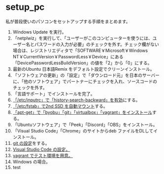 # setup_pc
私が普段使いのパソコンをセットアップする手順をまとめます。  
  
  1. Windows Update を実行。
  2. 「netplwiz」を実行して、「ユーザーがこのコンピューターを使うには、ユーザー名とパスワードの入力が必要」のチェックを外す。チェック欄がない場合は、レジストリエディタで「SOFTWARE￥Microsoft￥Windows NT￥CurrentVersion￥PasswordLess￥Device」にある「DevicePasswordLessBuildVersion」の値を「2」から「0」にする。
  3. 最新のUbuntu 日本語Remix をデフォルト設定でクリーンインストール。  
  4. 「ソフトウェアの更新」の「設定」で「ダウンロード元」を日本のサーバーに、「他のソフトウェア」でパートナーにチェックを入れ、ソースコードのチェックを外す。  
  5. 「言語サポート」でインストールを完了。  
  6. [「/etc/inputrc」で「history-search-backward」を有効](https://github.com/78tch/setup_pc/blob/master/inputrc.md)にする。  
  7. [「/etc/fstab」で2nd SSD を自動マウント](https://github.com/78tch/setup_pc/blob/master/fstab.md)する。  
  8. [「apt-get」で「byobu」「git」「virtualbox」「vagrant」をインストール](https://github.com/78tch/setup_pc/blob/master/aptget.md)する。  
  9. 「Ubuntuソフトウェア」で「Peek」「Discord」「OBS」をインストール。  
  10. 「Visual Studio Code」「Chrome」のサイトからdeb ファイルをDLしてインストール。
  11. [git の設定](https://github.com/78tch/setup_pc/blob/master/git.md)をする。
  12. [Visual Studio Code の設定。](https://github.com/78tch/setup_pc/blob/master/vscode.md)
  13. [vagrant でテスト環境を用意。](https://github.com/78tch/setup_pc/blob/master/vagrant.md)
  14. Windows の場合。
  15. test